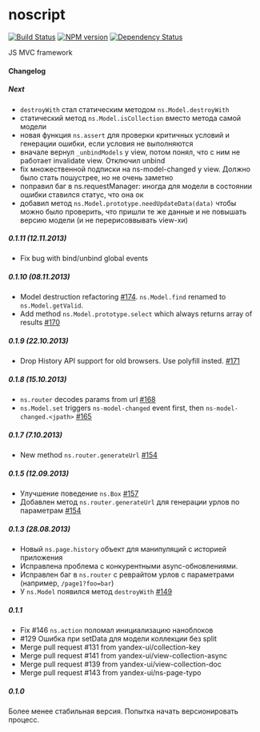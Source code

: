 noscript
========
[![Build Status](https://travis-ci.org/yandex-ui/noscript.png?branch=master)](https://travis-ci.org/yandex-ui/noscript)
[![NPM version](https://badge.fury.io/js/noscript.png)](http://badge.fury.io/js/noscript)
[![Dependency Status](https://david-dm.org/yandex-ui/noscript.png)](https://david-dm.org/yandex-ui/noscript)

JS MVC framework

#### Changelog

##### Next
- `destroyWith` стал статическим методом `ns.Model.destroyWith`
- статический метод `ns.Model.isCollection` вместо метода самой модели
- новая функция `ns.assert` для проверки критичных условий и генерации ошибки, если условия не выполняются
- вначале вернул `_unbindModels` у view, потом понял, что с ним не работает invalidate view. Отключил unbind
- fix множественной подписки на ns-model-changed у view. Должно было стать пошустрее, но не очень заметно
- поправил баг в ns.requestManager: иногда для модели в состоянии ошибки ставился статус, что она ок
- добавил метод `ns.Model.prototype.needUpdateData(data)` чтобы можно было проверить, что пришли те же данные и не повышать версию модели (и не перерисоввывать view-хи)

##### 0.1.11 (12.11.2013)
- Fix bug with bind/unbind global events

##### 0.1.10 (08.11.2013)
- Model destruction refactoring [#174](https://github.com/yandex-ui/noscript/pull/174). `ns.Model.find` renamed to `ns.Model.getValid`.
- Add method `ns.Model.prototype.select` which always returns array of results [#170](https://github.com/yandex-ui/noscript/issues/170)

##### 0.1.9 (22.10.2013)
- Drop History API support for old browsers. Use polyfill insted. [#171](https://github.com/yandex-ui/noscript/pull/171)

##### 0.1.8 (15.10.2013)
- `ns.router` decodes params from url [#168](https://github.com/yandex-ui/noscript/pull/168)
- `ns.Model.set` triggers `ns-model-changed` event first, then `ns-model-changed.<jpath>` [#165](https://github.com/yandex-ui/noscript/pull/165)

##### 0.1.7 (7.10.2013)
- New method `ns.router.generateUrl` [#154](https://github.com/yandex-ui/noscript/pull/154)

##### 0.1.5 (12.09.2013)
- Улучшение поведение `ns.Box` [#157](https://github.com/yandex-ui/noscript/pull/157)
- Добавлен метод `ns.router.generateUrl` для генерации урлов по параметрам [#154](https://github.com/yandex-ui/noscript/pull/157)

##### 0.1.3 (28.08.2013)
- Новый `ns.page.history` объект для манипуляций с историей приложения
- Исправлена проблема с конкурентными async-обновлениями.
- Исправлен баг в `ns.router` с реврайтом урлов с параметрами (например, `/page1?foo=bar`)
- У `ns.Model` появился метод `destroyWith` [#149](https://github.com/yandex-ui/noscript/pull/149)

##### 0.1.1
- Fix #146 `ns.action` поломал инициализацию наноблоков
- #129 Ошибка при setData для модели коллекции без split
- Merge pull request #131 from yandex-ui/collection-key
- Merge pull request #141 from yandex-ui/view-collection-async
- Merge pull request #139 from yandex-ui/view-collection-doc
- Merge pull request #143 from yandex-ui/ns-page-typo


##### 0.1.0
Более менее стабильная версия. Попытка начать версионировать процесс.

